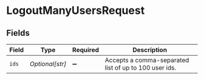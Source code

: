 # LogoutManyUsersRequest


## Fields

| Field                                                  | Type                                                   | Required                                               | Description                                            |
| ------------------------------------------------------ | ------------------------------------------------------ | ------------------------------------------------------ | ------------------------------------------------------ |
| `ids`                                                  | *Optional[str]*                                        | :heavy_minus_sign:                                     | Accepts a comma-separated list of up to 100 user ids.<br/> |